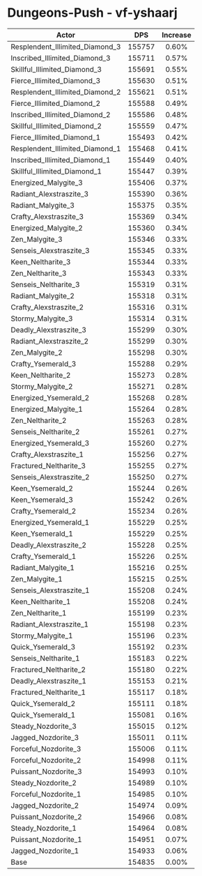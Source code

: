 # Dungeons-Push - vf-yshaarj
| Actor | DPS | Increase |
|---|:---:|:---:|
|Resplendent_Illimited_Diamond_3|155757|0.60%|
|Inscribed_Illimited_Diamond_3|155711|0.57%|
|Skillful_Illimited_Diamond_3|155691|0.55%|
|Fierce_Illimited_Diamond_3|155630|0.51%|
|Resplendent_Illimited_Diamond_2|155621|0.51%|
|Fierce_Illimited_Diamond_2|155588|0.49%|
|Inscribed_Illimited_Diamond_2|155586|0.48%|
|Skillful_Illimited_Diamond_2|155559|0.47%|
|Fierce_Illimited_Diamond_1|155493|0.42%|
|Resplendent_Illimited_Diamond_1|155468|0.41%|
|Inscribed_Illimited_Diamond_1|155449|0.40%|
|Skillful_Illimited_Diamond_1|155447|0.39%|
|Energized_Malygite_3|155406|0.37%|
|Radiant_Alexstraszite_3|155390|0.36%|
|Radiant_Malygite_3|155375|0.35%|
|Crafty_Alexstraszite_3|155369|0.34%|
|Energized_Malygite_2|155360|0.34%|
|Zen_Malygite_3|155346|0.33%|
|Senseis_Alexstraszite_3|155345|0.33%|
|Keen_Neltharite_3|155344|0.33%|
|Zen_Neltharite_3|155343|0.33%|
|Senseis_Neltharite_3|155319|0.31%|
|Radiant_Malygite_2|155318|0.31%|
|Crafty_Alexstraszite_2|155316|0.31%|
|Stormy_Malygite_3|155314|0.31%|
|Deadly_Alexstraszite_3|155299|0.30%|
|Radiant_Alexstraszite_2|155299|0.30%|
|Zen_Malygite_2|155298|0.30%|
|Crafty_Ysemerald_3|155288|0.29%|
|Keen_Neltharite_2|155273|0.28%|
|Stormy_Malygite_2|155271|0.28%|
|Energized_Ysemerald_2|155268|0.28%|
|Energized_Malygite_1|155264|0.28%|
|Zen_Neltharite_2|155263|0.28%|
|Senseis_Neltharite_2|155261|0.27%|
|Energized_Ysemerald_3|155260|0.27%|
|Crafty_Alexstraszite_1|155256|0.27%|
|Fractured_Neltharite_3|155255|0.27%|
|Senseis_Alexstraszite_2|155250|0.27%|
|Keen_Ysemerald_2|155244|0.26%|
|Keen_Ysemerald_3|155242|0.26%|
|Crafty_Ysemerald_2|155234|0.26%|
|Energized_Ysemerald_1|155229|0.25%|
|Keen_Ysemerald_1|155229|0.25%|
|Deadly_Alexstraszite_2|155228|0.25%|
|Crafty_Ysemerald_1|155226|0.25%|
|Radiant_Malygite_1|155216|0.25%|
|Zen_Malygite_1|155215|0.25%|
|Senseis_Alexstraszite_1|155208|0.24%|
|Keen_Neltharite_1|155208|0.24%|
|Zen_Neltharite_1|155199|0.23%|
|Radiant_Alexstraszite_1|155198|0.23%|
|Stormy_Malygite_1|155196|0.23%|
|Quick_Ysemerald_3|155192|0.23%|
|Senseis_Neltharite_1|155183|0.22%|
|Fractured_Neltharite_2|155180|0.22%|
|Deadly_Alexstraszite_1|155153|0.21%|
|Fractured_Neltharite_1|155117|0.18%|
|Quick_Ysemerald_2|155111|0.18%|
|Quick_Ysemerald_1|155081|0.16%|
|Steady_Nozdorite_3|155015|0.12%|
|Jagged_Nozdorite_3|155011|0.11%|
|Forceful_Nozdorite_3|155006|0.11%|
|Forceful_Nozdorite_2|154998|0.11%|
|Puissant_Nozdorite_3|154993|0.10%|
|Steady_Nozdorite_2|154989|0.10%|
|Forceful_Nozdorite_1|154985|0.10%|
|Jagged_Nozdorite_2|154974|0.09%|
|Puissant_Nozdorite_2|154966|0.08%|
|Steady_Nozdorite_1|154964|0.08%|
|Puissant_Nozdorite_1|154951|0.07%|
|Jagged_Nozdorite_1|154933|0.06%|
|Base|154835|0.00%|
